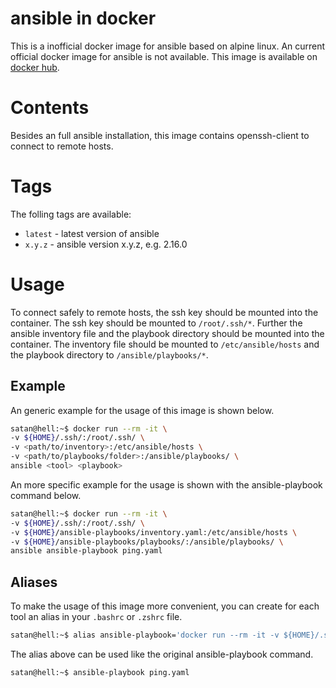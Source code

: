 # ansible in docker

This is a inofficial docker image for ansible based on alpine linux.
An current official docker image for ansible is not available.
This image is available on [docker hub](https://hub.docker.com/r/felixzimmermann/ansible).

# Contents

Besides an full ansible installation, this image contains openssh-client to connect to remote hosts.

# Tags

The folling tags are available:

-   `latest` - latest version of ansible
-   `x.y.z` - ansible version x.y.z, e.g. 2.16.0

# Usage

To connect safely to remote hosts, the ssh key should be mounted into the container. The ssh key should be mounted to `/root/.ssh/*`. Further the ansible inventory file and the playbook directory should be mounted into the container. The inventory file should be mounted to `/etc/ansible/hosts` and the playbook directory to `/ansible/playbooks/*`.

## Example

An generic example for the usage of this image is shown below.

```bash
satan@hell:~$ docker run --rm -it \
-v ${HOME}/.ssh/:/root/.ssh/ \
-v <path/to/inventory>:/etc/ansible/hosts \
-v <path/to/playbooks/folder>:/ansible/playbooks/ \
ansible <tool> <playbook>
```

An more specific example for the usage is shown with the ansible-playbook command below.

```bash
satan@hell:~$ docker run --rm -it \
-v ${HOME}/.ssh/:/root/.ssh/ \
-v ${HOME}/ansible-playbooks/inventory.yaml:/etc/ansible/hosts \
-v ${HOME}/ansible-playbooks/playbooks/:/ansible/playbooks/ \
ansible ansible-playbook ping.yaml
```

## Aliases

To make the usage of this image more convenient, you can create for each tool an alias in your `.bashrc` or `.zshrc` file.

```bash
satan@hell:~$ alias ansible-playbook='docker run --rm -it -v ${HOME}/.ssh/:/root/.ssh/ -v ${HOME}/ansible-playbooks/inventory.yaml:/etc/ansible/hosts -v ${HOME}/ansible-playbooks/playbooks/:/ansible/playbooks/ ansible ansible-playbook'
```

The alias above can be used like the original ansible-playbook command.

```bash
satan@hell:~$ ansible-playbook ping.yaml
```
